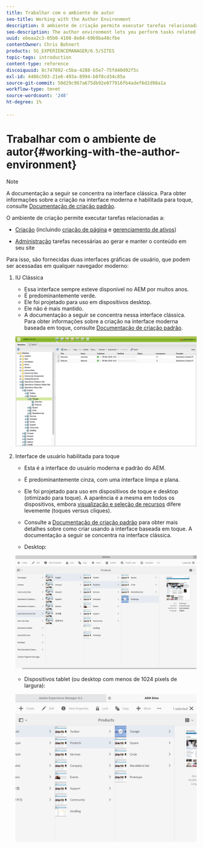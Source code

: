 ```yaml
---
title: Trabalhar com o ambiente de autor
seo-title: Working with the Author Environment
description: O ambiente de criação permite executar tarefas relacionadas à criação (incluindo a criação de páginas e o gerenciamento de ativos) e à administração das tarefas necessárias ao gerar e manter o conteúdo em seu site.
seo-description: The author environment lets you perform tasks related to authoring (including page authoring and managing assets) and administering tasks you need when generating and maintaining the content on your website.
uuid: ebeaa2c3-05b0-4108-8e84-69b9ba48cfbe
contentOwner: Chris Bohnert
products: SG_EXPERIENCEMANAGER/6.5/SITES
topic-tags: introduction
content-type: reference
discoiquuid: 8c747892-c5ba-4288-b5e7-75fd40d92f5c
exl-id: 4486c503-21e6-493a-8994-b0f8cd34c85a
source-git-commit: 50d29c967a675db92e077916fb4adef6d2d98a1a
workflow-type: tm+mt
source-wordcount: '248'
ht-degree: 1%

---
```


# Trabalhar com o ambiente de autor{#working-with-the-author-environment}

>[!NOTE]
>
>A documentação a seguir se concentra na interface clássica. Para obter informações sobre a criação na interface moderna e habilitada para toque, consulte [Documentação de criação padrão](/help/assets/assets.md).

O ambiente de criação permite executar tarefas relacionadas a:

* [Criação](/help/sites-authoring/author.md) (incluindo [criação de página](/help/sites-authoring/qg-page-authoring.md) e [gerenciamento de ativos](/help/assets/assets.md))

* [Administração](/help/sites-administering/administer-best-practices.md) tarefas necessárias ao gerar e manter o conteúdo em seu site

Para isso, são fornecidas duas interfaces gráficas de usuário, que podem ser acessadas em qualquer navegador moderno:

1. IU Clássica

   * Essa interface sempre esteve disponível no AEM por muitos anos.
   * É predominantemente verde.
   * Ele foi projetado para uso em dispositivos desktop.
   * Ele não é mais mantido.
   * A documentação a seguir se concentra nessa interface clássica. Para obter informações sobre a criação na interface moderna baseada em toque, consulte [Documentação de criação padrão](/help/sites-authoring/author.md).

   ![chlimage_1-149](assets/chlimage_1-149.png)

1. Interface de usuário habilitada para toque

   * Esta é a interface do usuário moderna e padrão do AEM.
   * É predominantemente cinza, com uma interface limpa e plana.
   * Ele foi projetado para uso em dispositivos de toque e desktop (otimizado para toque). A aparência é a mesma em todos os dispositivos, embora [visualização e seleção de recursos](/help/sites-authoring/basic-handling.md) difere levemente (toques versus cliques).
   * Consulte a [Documentação de criação padrão](/help/sites-authoring/author.md) para obter mais detalhes sobre como criar usando a interface baseada em toque. A documentação a seguir se concentra na interface clássica.

   * Desktop:

   ![chlimage_1-150](assets/chlimage_1-150.png)

   * Dispositivos tablet (ou desktop com menos de 1024 pixels de largura):

   ![chlimage_1-7](assets/chlimage_1-7.jpeg)
